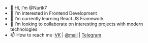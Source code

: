 - 👋 Hi, I’m @Nurik7
- 👀 I’m interested in Frontend Development
- 🌱 I’m currently learning React JS Framework
- 💞️ I’m looking to collaborate on interesting projects with modern technologies
- 📫 How to reach me :[VK](https://vk.com/nurikt7) | [@mail](mailto:tashpulatov00@mail.ru) | [Telegram](https://t.me/ahahahahahhahahah)
